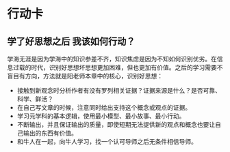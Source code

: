# 行动卡

## 学了好思想之后 我该如何行动？
学海无涯是因为学海中的知识参差不齐，知识焦虑是因为不知如何识别优劣。在信息过载的时代，识别好思想坏思想更加困难，但也更加有价值。之后的学习需要不盲目有方向，方法就是阳老师本章中的核心，识别好思想：

* 接触到新观念时分析作者有没有罗列相关证据？证据来源是什么？是否可靠、科学、鲜活？
* 在自己写文章的时候，注意同时给出支持这个概念或观点的证据。
* 学习元学科的基本逻辑，使用最小模型、最小故事、最小行动。
* 不断输出，并且保证输出的质量，即使短期无法提供新的观点和概念也要让自己输出的东西有价值。
* 和牛人在一起，向牛人学习，找一个认可导师之后无条件相信导师。